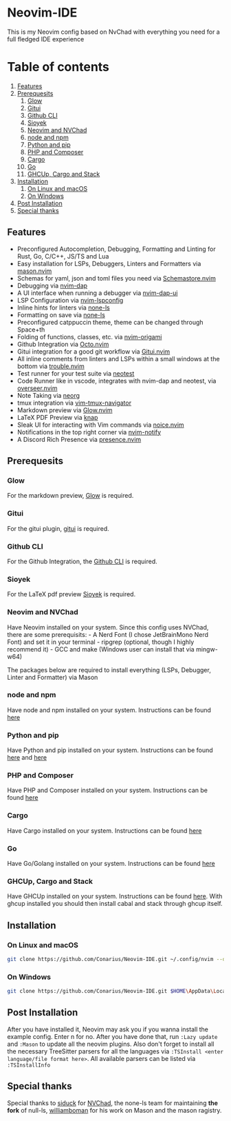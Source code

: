 # Neovim-IDE

This is my Neovim config based on NvChad with everything you need for a full fledged IDE experience

# Table of contents

1. [Features](#features)
1. [Prerequesits](#prerequesits)
   1. [Glow](#glow)
   1. [Gitui](#gitui)
   1. [Github CLI](#github-cli)
   1. [Sioyek](#sioyek)
   1. [Neovim and NVChad](#neovim-and-nvchad)
   1. [node and npm](#node-and-npm)
   1. [Python and pip](#python-and-pip)
   1. [PHP and Composer](#php-and-composer)
   1. [Cargo](#cargo)
   1. [Go](#go)
   1. [GHCUp, Cargo and Stack](#ghcup,-cargo-and-stack)
1. [Installation](#installation)
   1. [On Linux and macOS](#on-linux-and-macos)
   1. [On Windows](#on-windows)
1. [Post Installation](#post-installation)
1. [Special thanks](#special-thanks)

## Features

- Preconfigured Autocompletion, Debugging, Formatting and Linting for Rust, Go, C/C++, JS/TS and Lua
- Easy installation for LSPs, Debuggers, Linters and Formatters via [mason.nvim](https://github.com/williamboman/mason.nvim)
- Schemas for yaml, json and toml files you need via [Schemastore.nvim](https://github.com/b0o/SchemaStore.nvim)
- Debugging via [nvim-dap](https://github.com/mfussenegger/nvim-dap)
- A UI interface when running a debugger via [nvim-dap-ui](https://github.com/rcarriga/nvim-dap-ui)
- LSP Configuration via [nvim-lspconfig](https://github.com/neovim/nvim-lspconfig)
- Inline hints for linters via [none-ls](https://github.com/nvimtools/none-ls.nvim)
- Formatting on save via [none-ls](https://github.com/nvimtools/none-ls.nvim)
- Preconfigured catppuccin theme, theme can be changed through Space+th
- Folding of functions, classes, etc. via [nvim-origami](https://github.com/chrisgrieser/nvim-origami)
- Github Integration via [Octo.nvim](https://github.com/pwntester/octo.nvim)
- Gitui integration for a good git workflow via [Gitui.nvim](https://github.com/brneor/gitui.nvim)
- All inline comments from linters and LSPs within a small windows at the bottom via [trouble.nvim](https://github.com/folke/trouble.nvim)
- Test runner for your test suite via [neotest](https://github.com/nvim-neotest/neotest)
- Code Runner like in vscode, integrates with nvim-dap and neotest, via [overseer.nvim](https://github.com/stevearc/overseer.nvim)
- Note Taking via [neorg](https://github.com/nvim-neorg/neorg)
- tmux integration via [vim-tmux-navigator](https://github.com/christoomey/vim-tmux-navigator)
- Markdown preview via [Glow.nvim](https://github.com/ellisonleao/glow.nvim)
- LaTeX PDF Preview via [knap](https://github.com/frabjous/knap)
- Sleak UI for interacting with Vim commands via [noice.nvim](https://github.com/folke/noice.nvim)
- Notifications in the top right corner via [nvim-notify](https://github.com/rcarriga/nvim-notify)
- A Discord Rich Presence via [presence.nvim](https://github.com/andweeb/presence.nvim)

## Prerequesits

### Glow

For the markdown preview, [Glow](https://github.com/ellisonleao/glow.nvim) is required.

### Gitui

For the gitui plugin, [gitui](https://github.com/extrawurst/gitui) is required.

### Github CLI

For the Github Integration, the [Github CLI](https://github.com/cli/cli#installation) is required.

### Sioyek

For the LaTeX pdf preview [Sioyek](https://sioyek.info/) is required.

### Neovim and NVChad

Have Neovim installed on your system. Since this config uses NVChad, there are some prerequisits: - A Nerd Font (I chose JetBrainMono Nerd Font) and set it in your terminal - ripgrep (optional, though I highly recommend it) - GCC and make (Windows user can install that via mingw-w64)

The packages below are required to install everything (LSPs, Debugger, Linter and Formatter) via Mason

### node and npm

Have node and npm installed on your system. Instructions can be found [here](https://nodejs.org/en/download/package-manager)

### Python and pip

Have Python and pip installed on your system. Instructions can be found [here](https://docs.python.org/3/using/index.html) and [here](https://packaging.python.org/en/latest/guides/installing-using-linux-tools/#installing-pip-setuptools-wheel-with-linux-package-managers)

### PHP and Composer

Have PHP and Composer installed on your system. Instructions can be found [here](https://getcomposer.org/doc//00-intro.md)

### Cargo

Have Cargo installed on your system. Instructions can be found [here](https://rust-lang.org/learn/get-started)

### Go

Have Go/Golang installed on your system. Instructions can be found [here](https://go.dev/doc/install)

### GHCUp, Cargo and Stack

Have GHCUp installed on your system. Instructions can be found [here](https://www.haskell.org/ghcup/install/). With ghcup installed you should then install cabal and stack through ghcup itself.

## Installation

### On Linux and macOS

```sh
git clone https://github.com/Conarius/Neovim-IDE.git ~/.config/nvim --depth 1 && nvim
```

### On Windows

```sh
git clone https://github.com/Conarius/Neovim-IDE.git $HOME\AppData\Local\nvim --depth 1 && nvim
```

## Post Installation

After you have installed it, Neovim may ask you if you wanna install the example config. Enter n for no. After you have done that, run `:Lazy update` and `:Mason` to update all the neovim plugins. Also don't forget to install all the necessary TreeSitter parsers for all the languages via `:TSInstall <enter language/file format here>`. All available parsers can be listed via `:TSInstallInfo`

## Special thanks

Special thanks to [siduck](https://github.com/siduck) for [NVChad](https://github.com/NvChad/NvChad), the none-ls team for maintaining **the fork** of null-ls, [williamboman](https://github.com/williamboman) for his work on Mason and the mason ragistry.
